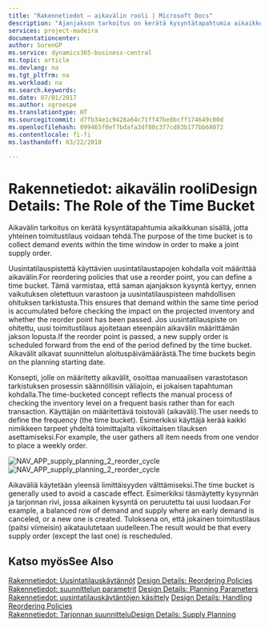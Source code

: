 ```yaml
---
title: "Rakennetiedot – aikavälin rooli | Microsoft Docs"
description: "Ajanjakson tarkoitus on kerätä kysyntätapahtumia aikaikkunan sisällä, jotta voidaan tehdä yhteinen toimitustilaus."
services: project-madeira
documentationcenter: 
author: SorenGP
ms.service: dynamics365-business-central
ms.topic: article
ms.devlang: na
ms.tgt_pltfrm: na
ms.workload: na
ms.search.keywords: 
ms.date: 07/01/2017
ms.author: sgroespe
ms.translationtype: HT
ms.sourcegitcommit: d7fb34e1c9428a64c71ff47be8bcff174649c00d
ms.openlocfilehash: 099465f0ef7bdafa3df80c377cd83b177bb68072
ms.contentlocale: fi-fi
ms.lasthandoff: 03/22/2018

---
```

# <a name="design-details-the-role-of-the-time-bucket"></a><span data-ttu-id="26ba1-103">Rakennetiedot: aikavälin rooli</span><span class="sxs-lookup"><span data-stu-id="26ba1-103">Design Details: The Role of the Time Bucket</span></span>
<span data-ttu-id="26ba1-104">Aikavälin tarkoitus on kerätä kysyntätapahtumia aikaikkunan sisällä, jotta yhteinen toimitustilaus voidaan tehdä.</span><span class="sxs-lookup"><span data-stu-id="26ba1-104">The purpose of the time bucket is to collect demand events within the time window in order to make a joint supply order.</span></span>  
  
 <span data-ttu-id="26ba1-105">Uusintatilauspistettä käyttävien uusintatilaustapojen kohdalla voit määrittää aikavälin.</span><span class="sxs-lookup"><span data-stu-id="26ba1-105">For reordering policies that use a reorder point, you can define a time bucket.</span></span> <span data-ttu-id="26ba1-106">Tämä varmistaa, että saman ajanjakson kysyntä kertyy, ennen vaikutuksen oletettuun varastoon ja uusintatilauspisteen mahdollisen ohituksen tarkistusta.</span><span class="sxs-lookup"><span data-stu-id="26ba1-106">This ensures that demand within the same time period is accumulated before checking the impact on the projected inventory and whether the reorder point has been passed.</span></span> <span data-ttu-id="26ba1-107">Jos uusintatilauspiste on ohitettu, uusi toimitustilaus ajoitetaan eteenpäin aikavälin määrittämän jakson lopusta.</span><span class="sxs-lookup"><span data-stu-id="26ba1-107">If the reorder point is passed, a new supply order is scheduled forward from the end of the period defined by the time bucket.</span></span> <span data-ttu-id="26ba1-108">Aikavälit alkavat suunnittelun aloituspäivämäärästä.</span><span class="sxs-lookup"><span data-stu-id="26ba1-108">The time buckets begin on the planning starting date.</span></span>  
  
 <span data-ttu-id="26ba1-109">Konsepti, jolle on määritetty aikavälit, osoittaa manuaalisen varastotason tarkistuksen prosessin säännöllisin väliajoin, ei jokaisen tapahtuman kohdalla.</span><span class="sxs-lookup"><span data-stu-id="26ba1-109">The time-bucketed concept reflects the manual process of checking the inventory level on a frequent basis rather than for each transaction.</span></span> <span data-ttu-id="26ba1-110">Käyttäjän on määritettävä toistoväli (aikaväli).</span><span class="sxs-lookup"><span data-stu-id="26ba1-110">The user needs to define the frequency (the time bucket).</span></span> <span data-ttu-id="26ba1-111">Esimerkiksi käyttäjä kerää kaikki nimikkeen tarpeet yhdeltä toimittajalta viikoittaisen tilauksen asettamiseksi.</span><span class="sxs-lookup"><span data-stu-id="26ba1-111">For example, the user gathers all item needs from one vendor to place a weekly order.</span></span>  
  
 <span data-ttu-id="26ba1-112">![](media/nav_app_supply_planning_2_reorder_cycle.png "NAV_APP_supply_planning_2_reorder_cycle")</span><span class="sxs-lookup"><span data-stu-id="26ba1-112">![](media/nav_app_supply_planning_2_reorder_cycle.png "NAV_APP_supply_planning_2_reorder_cycle")</span></span>  
  
 <span data-ttu-id="26ba1-113">Aikaväliä käytetään yleensä limittäisyyden välttämiseksi.</span><span class="sxs-lookup"><span data-stu-id="26ba1-113">The time bucket is generally used to avoid a cascade effect.</span></span> <span data-ttu-id="26ba1-114">Esimerkiksi täsmäytetty kysynnän ja tarjonnan rivi, jossa aikainen kysyntä on peruutettu tai uusi luodaan.</span><span class="sxs-lookup"><span data-stu-id="26ba1-114">For example, a balanced row of demand and supply where an early demand is canceled, or a new one is created.</span></span> <span data-ttu-id="26ba1-115">Tuloksena on, että jokainen toimitustilaus (paitsi viimeisin) aikataulutetaan uudelleen.</span><span class="sxs-lookup"><span data-stu-id="26ba1-115">The result would be that every supply order (except the last one) is rescheduled.</span></span>  
  
## <a name="see-also"></a><span data-ttu-id="26ba1-116">Katso myös</span><span class="sxs-lookup"><span data-stu-id="26ba1-116">See Also</span></span>  
 <span data-ttu-id="26ba1-117">[Rakennetiedot: Uusintatilauskäytännöt](design-details-reordering-policies.md) </span><span class="sxs-lookup"><span data-stu-id="26ba1-117">[Design Details: Reordering Policies](design-details-reordering-policies.md) </span></span>  
 <span data-ttu-id="26ba1-118">[Rakennetiedot: suunnittelun parametrit](design-details-planning-parameters.md) </span><span class="sxs-lookup"><span data-stu-id="26ba1-118">[Design Details: Planning Parameters](design-details-planning-parameters.md) </span></span>  
 <span data-ttu-id="26ba1-119">[Rakennetiedot: uusintatilauskäytäntöjen käsittely](design-details-handling-reordering-policies.md) </span><span class="sxs-lookup"><span data-stu-id="26ba1-119">[Design Details: Handling Reordering Policies](design-details-handling-reordering-policies.md) </span></span>  
 [<span data-ttu-id="26ba1-120">Rakennetiedot: Tarjonnan suunnittelu</span><span class="sxs-lookup"><span data-stu-id="26ba1-120">Design Details: Supply Planning</span></span>](design-details-supply-planning.md)
